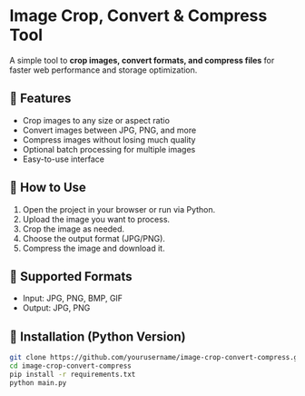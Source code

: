 # Image Crop, Convert & Compress Tool

A simple tool to **crop images, convert formats, and compress files** for faster web performance and storage optimization.

## 🔹 Features

- Crop images to any size or aspect ratio  
- Convert images between JPG, PNG, and more  
- Compress images without losing much quality  
- Optional batch processing for multiple images  
- Easy-to-use interface  

## 🔹 How to Use

1. Open the project in your browser or run via Python.  
2. Upload the image you want to process.  
3. Crop the image as needed.  
4. Choose the output format (JPG/PNG).  
5. Compress the image and download it.  

## 🔹 Supported Formats

- Input: JPG, PNG, BMP, GIF  
- Output: JPG, PNG  

## 🔹 Installation (Python Version)

```bash
git clone https://github.com/yourusername/image-crop-convert-compress.git
cd image-crop-convert-compress
pip install -r requirements.txt
python main.py
